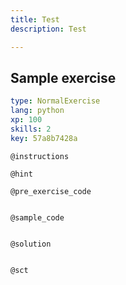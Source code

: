 ```yaml
---
title: Test
description: Test

---
```

## Sample exercise

```yaml
type: NormalExercise
lang: python
xp: 100
skills: 2
key: 57a8b7428a
```


`@instructions`

`@hint`

`@pre_exercise_code`
```{python}

```

`@sample_code`
```{python}

```

`@solution`
```{python}

```

`@sct`
```{python}

```
